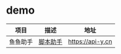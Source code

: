 # demo

| 项目     | 描述                                   | 地址             |
| -------- | -------------------------------------- | ---------------- |
| 鱼鱼助手 | [脚本助手](/docs/other/auto/README.md) | https://api-y.cn |
